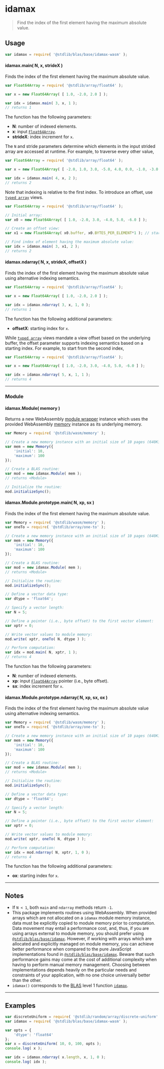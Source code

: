 <!--

@license Apache-2.0

Copyright (c) 2024 The Stdlib Authors.

Licensed under the Apache License, Version 2.0 (the "License");
you may not use this file except in compliance with the License.
You may obtain a copy of the License at

   http://www.apache.org/licenses/LICENSE-2.0

Unless required by applicable law or agreed to in writing, software
distributed under the License is distributed on an "AS IS" BASIS,
WITHOUT WARRANTIES OR CONDITIONS OF ANY KIND, either express or implied.
See the License for the specific language governing permissions and
limitations under the License.

-->

# idamax

> Find the index of the first element having the maximum absolute value.

<section class="usage">

## Usage

```javascript
var idamax = require( '@stdlib/blas/base/idamax-wasm' );
```

#### idamax.main( N, x, strideX )

Finds the index of the first element having the maximum absolute value.

```javascript
var Float64Array = require( '@stdlib/array/float64' );

var x = new Float64Array( [ 1.0, -2.0, 2.0 ] );

var idx = idamax.main( 3, x, 1 );
// returns 1
```

The function has the following parameters:

-   **N**: number of indexed elements.
-   **x**: input [`Float64Array`][@stdlib/array/float64].
-   **strideX**: index increment for `x`.

The `N` and stride parameters determine which elements in the input strided array are accessed at runtime. For example, to traverse every other value,

```javascript
var Float64Array = require( '@stdlib/array/float64' );

var x = new Float64Array( [ -2.0, 1.0, 3.0, -5.0, 4.0, 0.0, -1.0, -3.0 ] );

var idx = idamax.main( 4, x, 2 );
// returns 2
```

Note that indexing is relative to the first index. To introduce an offset, use [`typed array`][mdn-typed-array] views.

<!-- eslint-disable stdlib/capitalized-comments -->

```javascript
var Float64Array = require( '@stdlib/array/float64' );

// Initial array:
var x0 = new Float64Array( [ 1.0, -2.0, 3.0, -4.0, 5.0, -6.0 ] );

// Create an offset view:
var x1 = new Float64Array( x0.buffer, x0.BYTES_PER_ELEMENT*1 ); // start at 2nd element

// Find index of element having the maximum absolute value:
var idx = idamax.main( 3, x1, 2 );
// returns 2
```

#### idamax.ndarray( N, x, strideX, offsetX )

Finds the index of the first element having the maximum absolute value using alternative indexing semantics.

```javascript
var Float64Array = require( '@stdlib/array/float64' );

var x = new Float64Array( [ 1.0, -2.0, 2.0 ] );

var idx = idamax.ndarray( 3, x, 1, 0 );
// returns 1
```

The function has the following additional parameters:

-   **offsetX**: starting index for `x`.

While [`typed array`][mdn-typed-array] views mandate a view offset based on the underlying buffer, the offset parameter supports indexing semantics based on a starting index. For example, to start from the second index,

```javascript
var Float64Array = require( '@stdlib/array/float64' );

var x = new Float64Array( [ 1.0, -2.0, 3.0, -4.0, 5.0, -6.0 ] );

var idx = idamax.ndarray( 5, x, 1, 1 );
// returns 4
```

* * *

### Module

#### idamax.Module( memory )

Returns a new WebAssembly [module wrapper][@stdlib/wasm/module-wrapper] instance which uses the provided WebAssembly [memory][@stdlib/wasm/memory] instance as its underlying memory.

<!-- eslint-disable node/no-sync -->

```javascript
var Memory = require( '@stdlib/wasm/memory' );

// Create a new memory instance with an initial size of 10 pages (640KiB) and a maximum size of 100 pages (6.4MiB):
var mem = new Memory({
    'initial': 10,
    'maximum': 100
});

// Create a BLAS routine:
var mod = new idamax.Module( mem );
// returns <Module>

// Initialize the routine:
mod.initializeSync();
```

#### idamax.Module.prototype.main( N, xp, sx )

Finds the index of the first element having the maximum absolute value.

<!-- eslint-disable node/no-sync -->

```javascript
var Memory = require( '@stdlib/wasm/memory' );
var oneTo = require( '@stdlib/array/one-to' );

// Create a new memory instance with an initial size of 10 pages (640KiB) and a maximum size of 100 pages (6.4MiB):
var mem = new Memory({
    'initial': 10,
    'maximum': 100
});

// Create a BLAS routine:
var mod = new idamax.Module( mem );
// returns <Module>

// Initialize the routine:
mod.initializeSync();

// Define a vector data type:
var dtype = 'float64';

// Specify a vector length:
var N = 5;

// Define a pointer (i.e., byte offset) to the first vector element:
var xptr = 0;

// Write vector values to module memory:
mod.write( xptr, oneTo( N, dtype ) );

// Perform computation:
var idx = mod.main( N, xptr, 1 );
// returns 4
```

The function has the following parameters:

-   **N**: number of indexed elements.
-   **xp**: input [`Float64Array`][@stdlib/array/float64] pointer (i.e., byte offset).
-   **sx**: index increment for `x`.

#### idamax.Module.prototype.ndarray( N, xp, sx, ox )

Finds the index of the first element having the maximum absolute value using alternative indexing semantics.

<!-- eslint-disable node/no-sync -->

```javascript
var Memory = require( '@stdlib/wasm/memory' );
var oneTo = require( '@stdlib/array/one-to' );

// Create a new memory instance with an initial size of 10 pages (640KiB) and a maximum size of 100 pages (6.4MiB):
var mem = new Memory({
    'initial': 10,
    'maximum': 100
});

// Create a BLAS routine:
var mod = new idamax.Module( mem );
// returns <Module>

// Initialize the routine:
mod.initializeSync();

// Define a vector data type:
var dtype = 'float64';

// Specify a vector length:
var N = 5;

// Define a pointer (i.e., byte offset) to the first vector element:
var xptr = 0;

// Write vector values to module memory:
mod.write( xptr, oneTo( N, dtype ) );

// Perform computation:
var idx = mod.ndarray( N, xptr, 1, 0 );
// returns 4
```

The function has the following additional parameters:

-   **ox**: starting index for `x`.

</section>

<!-- /.usage -->

<section class="notes">

* * *

## Notes

-   If `N < 1`, both `main` and `ndarray` methods return `-1`.
-   This package implements routines using WebAssembly. When provided arrays which are not allocated on a `idamax` module memory instance, data must be explicitly copied to module memory prior to computation. Data movement may entail a performance cost, and, thus, if you are using arrays external to module memory, you should prefer using [`@stdlib/blas/base/idamax`][@stdlib/blas/base/idamax]. However, if working with arrays which are allocated and explicitly managed on module memory, you can achieve better performance when compared to the pure JavaScript implementations found in [`@stdlib/blas/base/idamax`][@stdlib/blas/base/idamax]. Beware that such performance gains may come at the cost of additional complexity when having to perform manual memory management. Choosing between implementations depends heavily on the particular needs and constraints of your application, with no one choice universally better than the other.
-   `idamax()` corresponds to the [BLAS][blas] level 1 function [`idamax`][idamax].

</section>

<!-- /.notes -->

<section class="examples">

* * *

## Examples

<!-- eslint no-undef: "error" -->

```javascript
var discreteUniform = require( '@stdlib/random/array/discrete-uniform' );
var idamax = require( '@stdlib/blas/base/idamax-wasm' );

var opts = {
    'dtype': 'float64'
};
var x = discreteUniform( 10, 0, 100, opts );
console.log( x );

var idx = idamax.ndarray( x.length, x, 1, 0 );
console.log( idx );
```

</section>

<!-- /.examples -->

<!-- Section for related `stdlib` packages. Do not manually edit this section, as it is automatically populated. -->

<section class="related">

</section>

<!-- /.related -->

<!-- Section for all links. Make sure to keep an empty line after the `section` element and another before the `/section` close. -->

<section class="links">

[blas]: http://www.netlib.org/blas

[idamax]: https://www.netlib.org/lapack/explore-html/dd/d52/group__iamax_gacec03c5109f531c06b4fb301cf1a2d7a.html#gacec03c5109f531c06b4fb301cf1a2d7a

[mdn-typed-array]: https://developer.mozilla.org/en-US/docs/Web/JavaScript/Reference/Global_Objects/TypedArray

[@stdlib/array/float64]: https://github.com/stdlib-js/array-float64

[@stdlib/wasm/memory]: https://github.com/stdlib-js/wasm-memory

[@stdlib/wasm/module-wrapper]: https://github.com/stdlib-js/wasm-module-wrapper

[@stdlib/blas/base/idamax]: https://github.com/stdlib-js/blas/tree/main/base/idamax

</section>

<!-- /.links -->
